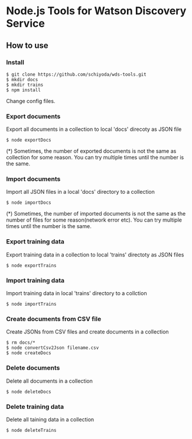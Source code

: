 # Node.js Tools for Watson Discovery Service

## How to use
### Install
    $ git clone https://github.com/schiyoda/wds-tools.git
    $ mkdir docs
    $ mkdir trains
    $ npm install

Change config files.

### Export documents
Export all documents in a collection to local 'docs' direcoty as JSON file
    
    $ node exportDocs

(*) Sometimes, the number of exported documents is not the same as collection for some reason. You can try multiple times until the number is the same.

### Import documents 
Import all JSON files in a local 'docs' directory to a collection

    $ node importDocs

(*) Sometimes, the number of imported documents is not the same as the number of files for some reason(network error etc). You can try multiple times until the number is the same.

### Export training data
Export training data in a collection to local 'trains' directoty as JSON files

    $ node exportTrains
    
### Import training data
Import training data in local 'trains' directory to a collction

    $ node importTrains

### Create documents from CSV file
Create JSONs from CSV files and create documents in a collection

    $ rm docs/*
    $ node convertCsv2Json filename.csv
    $ node createDocs

### Delete documents
Delete all documents in a collection

    $ node deleteDocs

### Delete training data
Delete all taining data in a collection

    $ node deleteTrains
